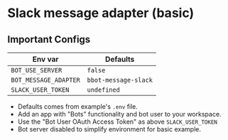 [adapter]: https://github.com/Amazebot/bbot/tree/master/packages/bbot-message-slack

# Slack message adapter (basic)

## Important Configs

| Env var                   | Defaults                  |
| ------------------------- | ------------------------- |
| `BOT_USE_SERVER`          | `false`                   |
| `BOT_MESSAGE_ADAPTER`     | `bbot-message-slack`      |
| `SLACK_USER_TOKEN`        | `undefined`               |

- Defaults comes from example's `.env` file.
- Add an app with "Bots" functionality and bot user to your workspace.
- Use the "Bot User OAuth Access Token" as above `SLACK_USER_TOKEN`
- Bot server disabled to simplify environment for basic example.
